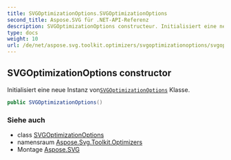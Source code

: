 ```yaml
---
title: SVGOptimizationOptions.SVGOptimizationOptions
second_title: Aspose.SVG für .NET-API-Referenz
description: SVGOptimizationOptions constructeur. Initialisiert eine neue Instanz vonSVGOptimizationOptions Klasse.
type: docs
weight: 10
url: /de/net/aspose.svg.toolkit.optimizers/svgoptimizationoptions/svgoptimizationoptions/
---
```

## SVGOptimizationOptions constructor

Initialisiert eine neue Instanz von[`SVGOptimizationOptions`](../) Klasse.

```csharp
public SVGOptimizationOptions()
```

### Siehe auch

* class [SVGOptimizationOptions](../)
* namensraum [Aspose.Svg.Toolkit.Optimizers](../../svgoptimizationoptions/)
* Montage [Aspose.SVG](../../../)


